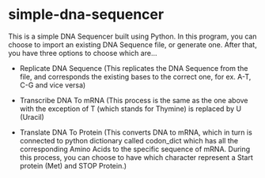 # simple-dna-sequencer

This is a simple DNA Sequencer built using Python. In this program, you can choose to import an existing DNA Sequence file, or generate one. After that, you have three options to choose which are...

- Replicate DNA Sequence (This replicates the DNA Sequence from the file, and corresponds the existing bases to the correct one, for ex. A-T, C-G and vice versa)

- Transcribe DNA To mRNA (This process is the same as the one above with the exception of T (which stands for Thymine) is replaced by U (Uracil)


- Translate DNA To Protein (This converts DNA to mRNA, which in turn is connected to python dictionary called codon_dict which has all the corresponding Amino Acids to the specific sequence of mRNA. During this process, you can choose to have which character represent a Start protein (Met) and STOP Protein.)
